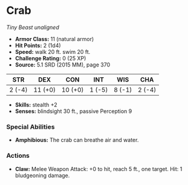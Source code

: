 # Crab

*Tiny* *Beast* *unaligned*

- **Armor Class:** 11 (natural armor)
- **Hit Points:** 2 (1d4)
- **Speed:** walk 20 ft. swim 20 ft.
- **Challenge Rating:** 0 (25 XP)
- **Source:** 5.1 SRD (2015 MM), page 370

| STR | DEX | CON | INT | WIS | CHA |
| --- | --- | --- | --- | --- | --- |
| 2 (-4) | 11 (+0) | 10 (+0) | 1 (-5) | 8 (-1) | 2 (-4) |

- **Skills:** stealth +2
- **Senses:** blindsight 30 ft., passive Perception 9

### Special Abilities

- **Amphibious:** The crab can breathe air and water.

### Actions

- **Claw:** Melee Weapon Attack: +0 to hit, reach 5 ft., one target. Hit: 1 bludgeoning damage.


